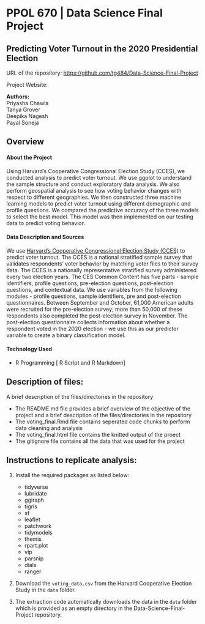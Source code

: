 # PPOL 670 | Data Science Final Project

## Predicting Voter Turnout in the 2020 Presidential Election

URL of the repository: https://github.com/tg484/Data-Science-Final-Project

Project Website:

**Authors:**<br/>
Priyasha Chawla<br/>
Tanya Grover<br/>
Deepika Nagesh<br/>
Payal Soneja<br/>

## Overview

#### About the Project
Using Harvard’s Cooperative Congressional Election Study (CCES), we conducted analysis to predict voter turnout. We use ggplot to understand the sample structure and conduct exploratory data analysis. We also perform geospatial analysis to see how voting behavior changes with respect to different geographies. We then constructed three machine learning models to predict voter turnout using different demographic and profile questions. We compared the predictive accuracy of the three models to select the best model. This model was then implemented on our testing data to predict voting behavior.

#### Data Description and Sources 

We use [Harvard’s Cooperative Congressional Election Study (CCES)](https://cces.gov.harvard.edu/) to predict voter turnout. The CCES is a national stratified sample survey that validates respondents’ voter behavior by matching voter files to their survey data. The CCES is a nationally representative stratified survey administered every two election years.
The CES Common Content has five parts - sample identifiers, profile questions, pre-election questions, post-election questions, and contextual data. We use variables from the following modules - profile questions, sample identifiers, pre and post-election questionnaires. Between September and October, 61,000 American adults were recruited for the pre-election survey; more than 50,000 of these respondents also completed the post-election survey in November. The post-election questionnaire collects information about whether a respondent voted in the 2020 election - we use this as our predictor variable to create a binary classification model.

#### Technology Used
* R Programming [ R Script and R Markdown]

## Description of files:
A  brief description of the files/directories in the repository    
* The README.md file provides a brief overview of the objective of the project and a brief description of the files/directories in the repository
* The voting_final.Rmd file contains seperated code chunks to perform data cleaning and analysis
* The voting_final.html file contains the knitted output of the proect
* The gitignore file contains all the data that was used for the project

## Instructions to replicate analysis: 

1. Install the required packages as listed below:
	* tidyverse
	* lubridate
	* ggiraph 
	* tigris   
	* sf
	* leaflet
	* patchwork
	* tidymodels
	* themis
	* rpart.plot
	* vip
	* parsnip
	* dials
	* ranger

2. Download the `voting_data.csv` from the Harvard Cooperative Election Study in the `data` folder. 

3. The extraction code automatically downloads the data in the `data` folder which is provided as an empty directory in the Data-Science-Final-Project repository. 